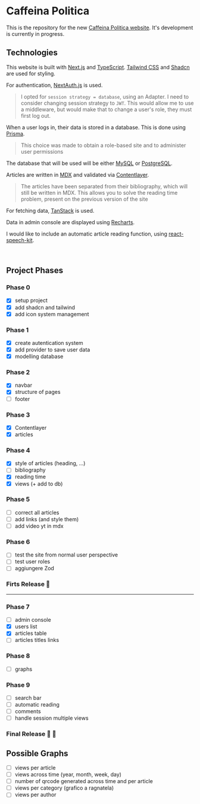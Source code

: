 # Caffeina Politica

This is the repository for the new [Caffeina Politica website](caffeinapolitica.com). It's development is currently in progress.

## Technologies

This website is built with [Next.js](https://nextjs.org/) and [TypeScript](https://www.typescriptlang.org/).
[Tailwind CSS](https://tailwindcss.com/) and [Shadcn](https://ui.shadcn.com/) are used for styling.

For authentication, [NextAuth.js](https://next-auth.js.org/) is used.

> I opted for `session strategy = database`, using an Adapter. I need to consider changing session strategy to `JWT`. This would allow me to use a middleware, but would make that to change a user's role, they must first log out.

When a user logs in, their data is stored in a database. This is done using [Prisma](https://www.prisma.io/).

> This choice was made to obtain a role-based site and to administer user permissions

The database that will be used will be either [MySQL](https://www.mysql.com) or [PostgreSQL](https://www.postgresql.org/).

Articles are written in [MDX](https://mdxjs.com/) and validated via [Contentlayer](https://contentlayer.dev/).

> The articles have been separated from their bibliography, which will still be written in MDX. This allows you to solve the reading time problem, present on the previous version of the site

For fetching data, [TanStack](https://tanstack.com/query/latest) is used.

Data in admin console are displayed using [Recharts](https://recharts.org/).

I would like to include an automatic article reading function, using [react-speech-kit](https://www.npmjs.com/package/react-speech-kit).

<br/>

## Project Phases

### Phase 0

- [x] setup project
- [x] add shadcn and tailwind
- [x] add icon system management

### Phase 1

- [x] create autentication system
- [x] add provider to save user data
- [x] modelling database

### Phase 2

- [x] navbar
- [x] structure of pages
- [ ] footer

### Phase 3

- [x] Contentlayer
- [x] articles

### Phase 4

- [x] style of articles (heading, ...)
- [ ] bibliography
- [x] reading time
- [x] views (+ add to db)

### Phase 5

- [ ] correct all articles
- [ ] add links (and style them)
- [ ] add video yt in mdx

### Phase 6

- [ ] test the site from normal user perspective
- [ ] test user roles
- [ ] aggiungere Zod

### Firts Release :tada:

---

### Phase 7

- [ ] admin console
- [x] users list
- [x] articles table
- [ ] articles titles links

### Phase 8

- [ ] graphs

### Phase 9

- [ ] search bar
- [ ] automatic reading
- [ ] comments
- [ ] handle session multiple views

### Final Release :tada: :tada:

## Possible Graphs
- [ ] views per article
- [ ] views across time (year, month, week, day)
- [ ] number of qrcode generated across time and per article
- [ ] views per category (grafico a ragnatela)
- [ ] views per author
